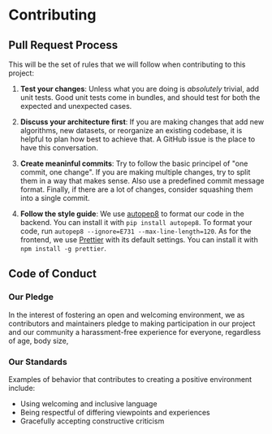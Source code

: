 # Contributing

## Pull Request Process

This will be the set of rules that we will follow when contributing to this project:

1. **Test your changes**: Unless what you are doing is _absolutely_ trivial, add unit tests. Good unit tests come in
   bundles, and should test for both the expected and unexpected cases.

2. **Discuss your architecture first**: If you are making changes that add new algorithms, new datasets, or
   reorganize an existing codebase, it is helpful to plan how best to achieve that. A GitHub issue is the place to have this
   conversation.

3. **Create meaninful commits**: Try to follow the basic principel of "one commit, one change". If you are making
   multiple changes, try to split them in a way that makes sense. Also use a predefined commit message format. Finally,
   if there are a lot of changes, consider squashing them into a single commit.

4. **Follow the style guide**: We use [autopep8](https://pypi.org/project/autopep8/) to format our code in the backend. You can
   install it with `pip install autopep8`. To format your code, run `autopep8 --ignore=E731 --max-line-length=120`. As for the
   frontend, we use [Prettier](https://prettier.io/) with its default settings. You can install it with `npm install -g prettier`.

## Code of Conduct

### Our Pledge

In the interest of fostering an open and welcoming environment, we as contributors and maintainers pledge to making
participation in our project and our community a harassment-free experience for everyone, regardless of age, body size,

### Our Standards

Examples of behavior that contributes to creating a positive environment include:

- Using welcoming and inclusive language
- Being respectful of differing viewpoints and experiences
- Gracefully accepting constructive criticism
